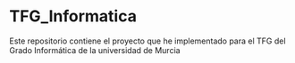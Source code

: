 ﻿# TFG_Informatica

 Este repositorio contiene el proyecto que he implementado para el TFG del Grado Informática de la universidad de Murcia
